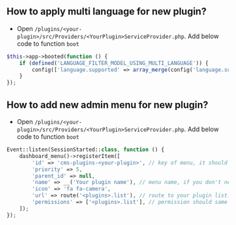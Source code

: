 ## How to apply multi language for new plugin?

- Open `/plugins/<your-plugin>/src/Providers/<YourPlugin>ServiceProvider.php`. Add below code to function `boot`

```php
$this->app->booted(function () {
    if (defined('LANGUAGE_FILTER_MODEL_USING_MULTI_LANGUAGE')) {
        config(['language.supported' => array_merge(config('language.supported'), [<YOUR_PLUGIN>_MODULE_SCREEN_NAME])]);
    }
});
```

## How to add new admin menu for new plugin?

- Open `/plugins/<your-plugin>/src/Providers/<YourPlugin>ServiceProvider.php`. Add below code to function `boot`

```php
Event::listen(SessionStarted::class, function () {
    dashboard_menu()->registerItem([
        'id' => 'cms-plugins-<your-plugin>', // key of menu, it should unique
        'priority' => 5,
        'parent_id' => null,
        'name' => __('Your plugin name'), // menu name, if you don't need translation, you can use the name in plain text
        'icon' => 'fa fa-camera',
        'url' => route('<plugins>.list'), // route to your plugin list.
        'permissions' => ['<plugins>.list'], // permission should same with route name, you can see that flag in Plugin.php
    ]);
});
```